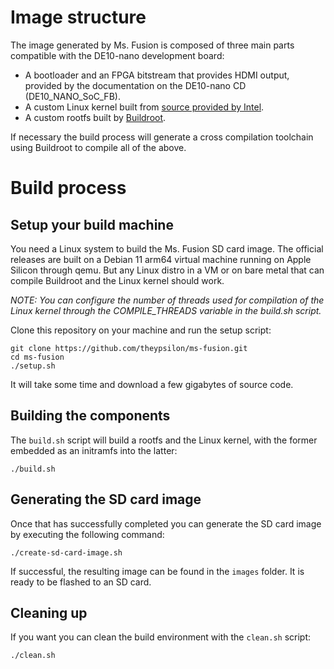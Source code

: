 # Image structure

The image generated by Ms. Fusion is composed of three main parts
compatible with the DE10-nano development board:

- A bootloader and an FPGA bitstream that provides HDMI output, provided by
  the documentation on the DE10-nano CD (DE10_NANO_SoC_FB).
- A custom Linux kernel built from [source provided by Intel](https://github.com/altera-opensource/linux-socfpga).
- A custom rootfs built by [Buildroot](https://buildroot.org/).

If necessary the build process will generate a cross compilation toolchain using
Buildroot to compile all of the above.

# Build process

## Setup your build machine

You need a Linux system to build the Ms. Fusion SD card image. The official releases
are built on a Debian 11 arm64 virtual machine running on Apple Silicon through qemu.
But any Linux distro in a VM or on bare metal that can compile Buildroot and the Linux
kernel should work.

_NOTE: You can configure the number of threads used for compilation of the Linux
kernel through the COMPILE_THREADS variable in the build.sh script._

Clone this repository on your machine and run the setup script:

```
git clone https://github.com/theypsilon/ms-fusion.git
cd ms-fusion
./setup.sh
```

It will take some time and download a few gigabytes of source code.

## Building the components

The `build.sh` script will build a rootfs and the Linux kernel, with the former
embedded as an initramfs into the latter:

```
./build.sh
```

## Generating the SD card image

Once that has successfully completed you can generate the SD card image by
executing the following command:

```
./create-sd-card-image.sh
```

If successful, the resulting image can be found in the `images` folder. It is ready to be
flashed to an SD card.

## Cleaning up

If you want you can clean the build environment with the `clean.sh` script:

```
./clean.sh
```

